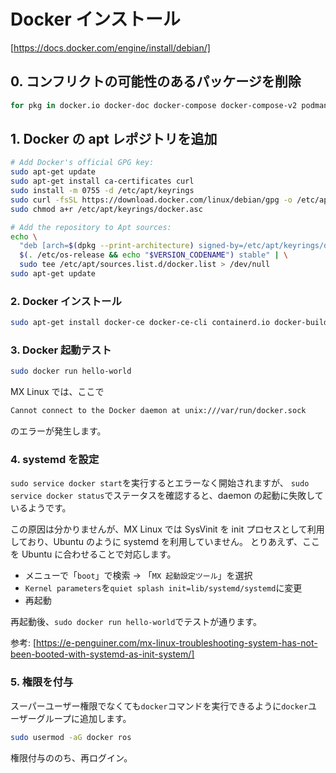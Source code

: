 # Docker インストール

[https://docs.docker.com/engine/install/debian/]

## 0. コンフリクトの可能性のあるパッケージを削除

```sh
for pkg in docker.io docker-doc docker-compose docker-compose-v2 podman-docker containerd runc; do sudo apt-get remove $pkg; done
```

## 1. Docker の apt レポジトリを追加

```sh
# Add Docker's official GPG key:
sudo apt-get update
sudo apt-get install ca-certificates curl
sudo install -m 0755 -d /etc/apt/keyrings
sudo curl -fsSL https://download.docker.com/linux/debian/gpg -o /etc/apt/keyrings/docker.asc
sudo chmod a+r /etc/apt/keyrings/docker.asc

# Add the repository to Apt sources:
echo \
  "deb [arch=$(dpkg --print-architecture) signed-by=/etc/apt/keyrings/docker.asc] https://download.docker.com/linux/debian \
  $(. /etc/os-release && echo "$VERSION_CODENAME") stable" | \
  sudo tee /etc/apt/sources.list.d/docker.list > /dev/null
sudo apt-get update
```

### 2. Docker インストール

```sh
sudo apt-get install docker-ce docker-ce-cli containerd.io docker-buildx-plugin docker-compose-plugin
```

### 3. Docker 起動テスト

```sh
sudo docker run hello-world
```

MX Linux では、ここで

```sh
Cannot connect to the Docker daemon at unix:///var/run/docker.sock
```

のエラーが発生します。

### 4. systemd を設定

`sudo service docker start`を実行するとエラーなく開始されますが、
`sudo service docker status`でステータスを確認すると、daemon の起動に失敗しているようです。

この原因は分かりませんが、MX Linux では SysVinit を init プロセスとして利用しており、Ubuntu のように systemd を利用していません。
とりあえず、ここを Ubuntu に合わせることで対応します。

- メニューで「`boot`」で検索 -> 「`MX 起動設定ツール`」を選択
- `Kernel parameters`を`quiet splash init=lib/systemd/systemd`に変更
- 再起動

再起動後、`sudo docker run hello-world`でテストが通ります。

参考: [https://e-penguiner.com/mx-linux-troubleshooting-system-has-not-been-booted-with-systemd-as-init-system/]

### 5. 権限を付与

スーパーユーザー権限でなくても`docker`コマンドを実行できるように`docker`ユーザーグループに追加します。

```sh
sudo usermod -aG docker ros
```

権限付与ののち、再ログイン。
